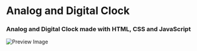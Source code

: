 # Analog and Digital Clock

### Analog and Digital Clock made with HTML, CSS and JavaScript

![Preview Image](https://strong10mede.github.io/Analog_Digital_Clock/)
